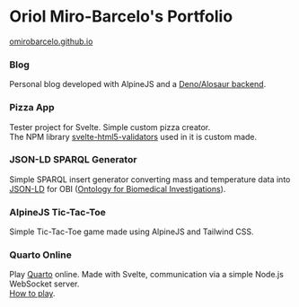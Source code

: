 # Oriol Miro-Barcelo's Portfolio
[omirobarcelo.github.io](https://omirobarcelo.github.io/)

### Blog
Personal blog developed with AlpineJS and a [Deno/Alosaur backend](https://github.com/omirobarcelo/blog-backend-deno).

### Pizza App
Tester project for Svelte. Simple custom pizza creator.  
The NPM library [svelte-html5-validators](https://www.npmjs.com/package/svelte-html5-validators) used in it is custom made.

### JSON-LD SPARQL Generator
Simple SPARQL insert generator converting mass and temperature data into [JSON-LD](https://github.com/digitalbazaar/jsonld.js) for OBI ([Ontology for Biomedical Investigations](https://github.com/obi-ontology/obi)).

### AlpineJS Tic-Tac-Toe
Simple Tic-Tac-Toe game made using AlpineJS and Tailwind CSS.

### Quarto Online
Play [Quarto](https://en.gigamic.com/game/quarto-classic) online. Made with Svelte, communication via a simple Node.js WebSocket server.  
[How to play](https://www.youtube.com/watch?v=v1c-uKD6iOw).

